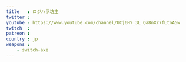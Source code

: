 ```yaml
---
title   : ロジハラ坊主
twitter : 
youtube : https://www.youtube.com/channel/UCj6HY_3L_Qa8nXr7fLtnA5w
twitch  : 
patreon : 
country : jp
weapons :
    - switch-axe
---
```


